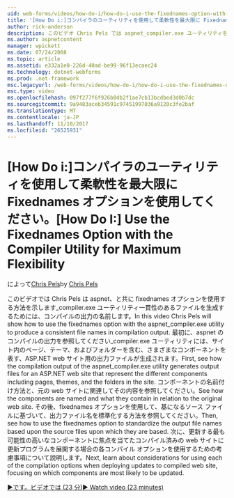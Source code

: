```yaml
---
uid: web-forms/videos/how-do-i/how-do-i-use-the-fixednames-option-with-the-compiler-utility-for-maximum-flexibility
title: '[How Do i:]コンパイラのユーティリティを使用して柔軟性を最大限に Fixednames オプションを使用して |Microsoft ドキュメント'
author: rick-anderson
description: このビデオ Chris Pels では aspnet_compiler.exe ユーティリティを使用して fixednames オプションを使用してコンパイル ou 内の一貫性のあるファイル名を生成する方法の表示.
ms.author: aspnetcontent
manager: wpickett
ms.date: 07/24/2008
ms.topic: article
ms.assetid: e332a1e0-226d-40ad-be99-96f13ecaec24
ms.technology: dotnet-webforms
ms.prod: .net-framework
msc.legacyurl: /web-forms/videos/how-do-i/how-do-i-use-the-fixednames-option-with-the-compiler-utility-for-maximum-flexibility
msc.type: video
ms.openlocfilehash: 097f277f6f926b0db2f1ae7cb13bcdbed3d0b7dc
ms.sourcegitcommit: 9a9483aceb34591c97451997036a9120c3fe2baf
ms.translationtype: MT
ms.contentlocale: ja-JP
ms.lasthandoff: 11/10/2017
ms.locfileid: "26525931"
---
```

<a name="how-do-i-use-the-fixednames-option-with-the-compiler-utility-for-maximum-flexibility"></a><span data-ttu-id="0243a-103">[How Do i:]コンパイラのユーティリティを使用して柔軟性を最大限に Fixednames オプションを使用してください。</span><span class="sxs-lookup"><span data-stu-id="0243a-103">[How Do I:] Use the Fixednames Option with the Compiler Utility for Maximum Flexibility</span></span>
====================
<span data-ttu-id="0243a-104">によって[Chris Pels](https://twitter.com/chrispels)</span><span class="sxs-lookup"><span data-stu-id="0243a-104">by [Chris Pels](https://twitter.com/chrispels)</span></span>

<span data-ttu-id="0243a-105">このビデオでは Chris Pels は aspnet、と共に fixednames オプションを使用する方法を示します\_compiler.exe ユーティリティ一貫性のあるファイルを生成するためには、コンパイルの出力の名前します。</span><span class="sxs-lookup"><span data-stu-id="0243a-105">In this video Chris Pels will show how to use the fixednames option with the aspnet\_compiler.exe utility to produce a consistent file names in compilation output.</span></span> <span data-ttu-id="0243a-106">最初に、aspnet のコンパイルの出力を参照してください\_compiler.exe ユーティリティには、サイト内のページ、テーマ、およびフォルダーを含む、さまざまなコンポーネントを表す、ASP.NET web サイト用の出力ファイルが生成されます。</span><span class="sxs-lookup"><span data-stu-id="0243a-106">First, see how the compilation output of the aspnet\_compiler.exe utility generates output files for an ASP.NET web site that represent the different components including pages, themes, and the folders in the site.</span></span> <span data-ttu-id="0243a-107">コンポーネントの名前付け方法と、元の web サイトに関連してその内容を参照してください。</span><span class="sxs-lookup"><span data-stu-id="0243a-107">See how the components are named and what they contain in relation to the original web site.</span></span> <span data-ttu-id="0243a-108">その後、fixednames オプションを使用して、基になるソース ファイルに基づいて、出力ファイル名を標準化する方法を参照してください。</span><span class="sxs-lookup"><span data-stu-id="0243a-108">Then, see how to use the fixednames option to standardize the output file names based upon the source files upon which they are based.</span></span> <span data-ttu-id="0243a-109">次に、更新する最も可能性の高いなコンポーネントに焦点を当てたコンパイル済みの web サイトに更新プログラムを展開する場合の各コンパイル オプションを使用するための考慮事項について説明します。</span><span class="sxs-lookup"><span data-stu-id="0243a-109">Next, learn about considerations for using each of the compilation options when deploying updates to compiled web site, focusing on which components are most likely to be updated.</span></span>

[<span data-ttu-id="0243a-110">&#9654;です。ビデオでは (23 分)</span><span class="sxs-lookup"><span data-stu-id="0243a-110">&#9654; Watch video (23 minutes)</span></span>](https://channel9.msdn.com/Blogs/ASP-NET-Site-Videos/how-do-i-use-the-fixednames-option-with-the-compiler-utility-for-maximum-flexibility)

